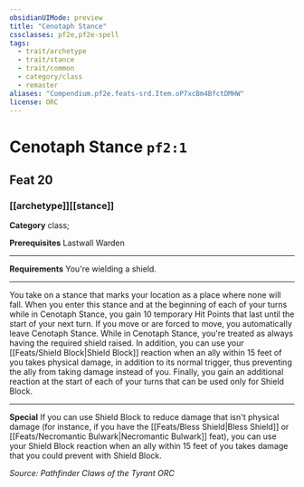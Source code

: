 ```yaml
---
obsidianUIMode: preview
title: "Cenotaph Stance"
cssclasses: pf2e,pf2e-spell
tags:
  - trait/archetype
  - trait/stance
  - trait/common
  - category/class
  - remaster
aliases: "Compendium.pf2e.feats-srd.Item.oP7xcBm4BfctDMHW"
license: ORC
---
```

# Cenotaph Stance `pf2:1`
## Feat 20
### [[archetype]][[stance]]

**Category** class; 



**Prerequisites** Lastwall Warden
* * *
**Requirements** You're wielding a shield.

* * *

You take on a stance that marks your location as a place where none will fall. When you enter this stance and at the beginning of each of your turns while in Cenotaph Stance, you gain 10 temporary Hit Points that last until the start of your next turn. If you move or are forced to move, you automatically leave Cenotaph Stance. While in Cenotaph Stance, you're treated as always having the required shield raised. In addition, you can use your [[Feats/Shield Block|Shield Block]] reaction when an ally within 15 feet of you takes physical damage, in addition to its normal trigger, thus preventing the ally from taking damage instead of you. Finally, you gain an additional reaction at the start of each of your turns that can be used only for Shield Block.

* * *

**Special** If you can use Shield Block to reduce damage that isn't physical damage (for instance, if you have the [[Feats/Bless Shield|Bless Shield]] or [[Feats/Necromantic Bulwark|Necromantic Bulwark]] feat), you can use your Shield Block reaction when an ally within 15 feet of you takes damage that you could prevent with Shield Block.

*Source: Pathfinder Claws of the Tyrant*
*ORC*